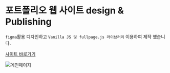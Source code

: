 # 포트폴리오 웹 사이트 design & Publishing

`figma`활용 디자인하고 `Vanilla JS 및 fullpage.js 라이브러리`  이용하여 제작 했습니다.

<a href='https://inyeob.com/mainpage/'>사이트 바로가기</a> 


![메인페이지](https://github.com/incamel/portfolioOpen/assets/119011525/edf59c1e-d981-4b18-bb7e-f792a954785f)
